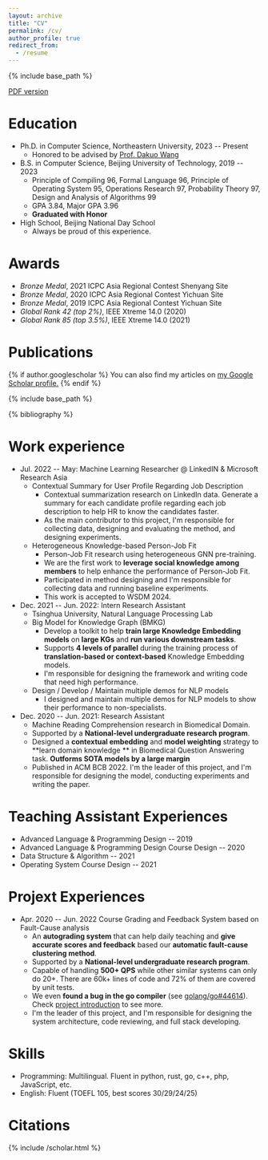 ```yaml
---
layout: archive
title: "CV"
permalink: /cv/
author_profile: true
redirect_from:
  - /resume
---
```


{% include base_path %}

[PDF version](/files/resume.pdf)

Education
======
* Ph.D. in Computer Science, Northeastern University, 2023 -- Present
  * Honored to be advised by [Prof. Dakuo Wang](https://dakuowang.com)
* B.S. in Computer Science, Beijing University of Technology, 2019 -- 2023
  * Principle of Compiling 96, Formal Language 96,  Principle of Operating System 95,  Operations Research 97,  Probability Theory 97, Design and Analysis of Algorithms 99
  * GPA 3.84, Major GPA 3.96
  * **Graduated with Honor**
* High School, Beijing National Day School
  * Always be proud of this experience.

Awards
=====
* *Bronze Medal*, 2021 ICPC Asia Regional Contest Shenyang Site
* *Bronze Medal*, 2020 ICPC Asia Regional Contest Yichuan Site
* *Bronze Medal*, 2019 ICPC Asia Regional Contest Yichuan Site
* *Global Rank 42 (top 2%)*, IEEE Xtreme 14.0 (2020)
* *Global Rank 85 (top 3.5%)*, IEEE Xtreme 14.0 (2021)

Publications
======
{% if author.googlescholar %}
  You can also find my articles on <u><a href="{{author.googlescholar}}">my Google Scholar profile</a>.</u>
{% endif %}

{% include base_path %}

<div class="publications">

{% bibliography %}

</div>

Work experience
======
* Jul. 2022 -- May: Machine Learning Researcher @ LinkedIN & Microsoft Research Asia
  * Contextual Summary for User Profile Regarding Job Description
    * Contextual summarization research on LinkedIn data. Generate a summary for each candidate profile regarding each job description to help HR to know the candidates faster.
    * As the main contributor to this project, I'm responsible for collecting data, designing and evaluating the method, and designing experiments.
  * Heterogeneous Knowledge-based Person-Job Fit
    * Person-Job Fit research using heterogeneous GNN pre-training. 
    * We are the first work to **leverage social knowledge among members** to help enhance the performance of Person-Job Fit.
    * Participated in method designing and I'm responsible for collecting data and running baseline experiments.
    * This work is accepted to WSDM 2024.
* Dec. 2021 -- Jun. 2022: Intern Research Assistant
  * Tsinghua University, Natural Language Processing Lab
  * Big Model for Knowledge Graph (BMKG)
    * Develop a toolkit to help **train large Knowledge Embedding models** on **large KGs** and **run various downstream tasks**. 
    * Supports **4 levels of parallel** during the training process of **translation-based or context-based** Knowledge Embedding models.
    * I'm responsible for designing the framework and writing code that need high performance.
  * Design / Develop / Maintain multiple demos for NLP models
    * I designed and maintain multiple demos for NLP models to show their performance to non-specialists.
* Dec. 2020 -- Jun. 2021: Research Assistant
  * Machine Reading Comprehension research in Biomedical Domain.
  * Supported by a **National-level undergraduate research program**.
  * Designed a **contextual embedding** and **model weighting** strategy to **learn domain knowledge ** in Biomedical Question Answering task. **Outforms SOTA models by a large margin**
  * Published in ACM BCB 2022. I'm the leader of this project, and I'm responsible for designing the model, conducting experiments and writing the paper.

Teaching Assistant Experiences
======
* Advanced Language & Programming Design -- 2019
* Advanced Language & Programming Design Course Design -- 2020
* Data Structure & Algorithm -- 2021
* Operating System Course Design -- 2021

Projext Experiences
=====
* Apr. 2020 -- Jun. 2022 Course Grading and Feedback System based on Fault-Cause analysis
  * An **autograding system** that can help daily teaching and **give accurate scores and feedback** based our **automatic fault-cause clustering method**. 
  * Supported by a **National-level undergraduate research program**.
  * Capable of handling **500+ QPS** while other similar systems can only do 20+. There are 60k+ lines of code and 72\% of them are covered by unit tests.
  * We even **found a bug in the go compiler** (see [golang/go\#44614](https://github.com/golang/go/issues/44614)). Check [project introduction](/opensource#eduoj) to see more.
  * I'm the leader of this project, and I'm responsible for designing the system architecture, code reviewing, and full stack developing. 

Skills
=====
* Programming: Multilingual. Fluent in python, rust, go, c++, php, JavaScript, etc.
* English: Fluent (TOEFL 105, best scores 30/29/24/25)

Citations
=====
{% include /scholar.html %}